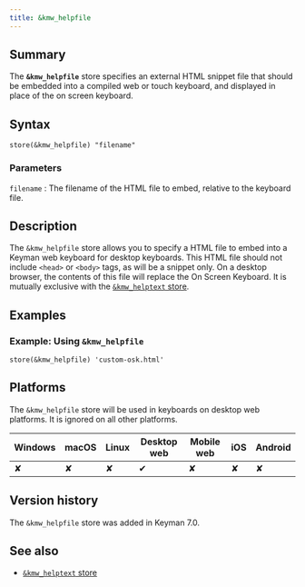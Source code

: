 ```yaml
---
title: &kmw_helpfile
---
```

  
## Summary

The **`&kmw_helpfile`** store specifies an external HTML snippet file
that should be embedded into a compiled web or touch keyboard, and
displayed in place of the on screen keyboard.

## Syntax

```
store(&kmw_helpfile) "filename"
```

### Parameters

`filename`
:   The filename of the HTML file to embed, relative to the keyboard
    file.

## Description

The `&kmw_helpfile` store allows you to specify a HTML file to embed
into a Keyman web keyboard for desktop keyboards. This HTML file should
not include `<head>` or `<body>` tags, as will be a snippet only. On a
desktop browser, the contents of this file will replace the On Screen
Keyboard. It is mutually exclusive with the [`&kmw_helptext`
store](kmw_helptext.php).

## Examples

### Example: Using `&kmw_helpfile`

```
store(&kmw_helpfile) 'custom-osk.html'
```

## Platforms

The `&kmw_helpfile` store will be used in keyboards on desktop web
platforms. It is ignored on all other platforms.

| Windows | macOS | Linux | Desktop web | Mobile web | iOS | Android |
|---------|-------|-------|-------------|------------|-----|---------|
| ✘       | ✘     | ✘     | ✔           | ✘          | ✘   | ✘       |

## Version history

The `&kmw_helpfile` store was added in Keyman 7.0.

## See also

-   [`&kmw_helptext` store](kmw_helptext.php)
